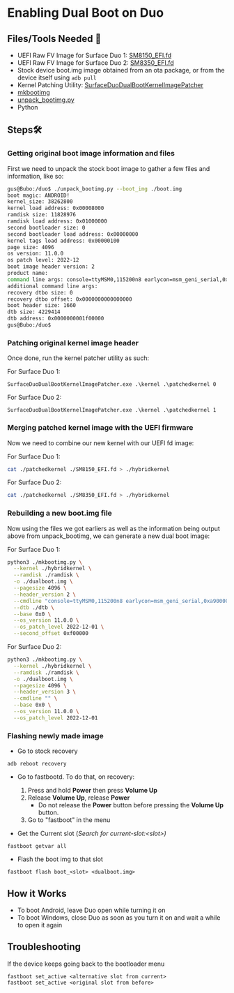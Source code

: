 # Enabling Dual Boot on Duo

## Files/Tools Needed 📃

- UEFI Raw FV Image for Surface Duo 1: [SM8150_EFI.fd](https://github.com/WOA-Project/SurfaceDuoPkg/releases)
- UEFI Raw FV Image for Surface Duo 2: [SM8350_EFI.fd](https://github.com/WOA-Project/SurfaceDuoPkg/releases)
- Stock device boot.img image obtained from an ota package, or from the device itself using ```adb pull```
- Kernel Patching Utility: [SurfaceDuoDualBootKernelImagePatcher](https://github.com/WOA-Project/SurfaceDuoDualBootKernelImagePatcher/releases)
- [mkbootimg](https://github.com/WOA-Project/SurfaceDuoPkg/blob/main/ImageResources/mkbootimg.py)
- [unpack_bootimg.py](https://android.googlesource.com/platform/system/tools/mkbootimg/+/refs/heads/master/unpack_bootimg.py)
- Python
 
## Steps🛠️

### Getting original boot image information and files

First we need to unpack the stock boot image to gather a few files and information, like so:

```bash
gus@Bubo:/duo$ ./unpack_bootimg.py --boot_img ./boot.img
boot magic: ANDROID!
kernel_size: 38262800
kernel load address: 0x00008000
ramdisk size: 11828976
ramdisk load address: 0x01000000
second bootloader size: 0
second bootloader load address: 0x00000000
kernel tags load address: 0x00000100
page size: 4096
os version: 11.0.0
os patch level: 2022-12
boot image header version: 2
product name:
command line args: console=ttyMSM0,115200n8 earlycon=msm_geni_serial,0xa90000 androidboot.hardware=surfaceduo androidboot.hardware.platform=qcom androidboot.console=ttyMSM0 androidboot.memcg=1 lpm_levels.sleep_disabled=1 video=vfb:640x400,bpp=32,memsize=3072000 msm_rtb.filter=0x237 service_locator.enable=1 swiotlb=2048 loop.max_part=7 androidboot.usbcontroller=a600000.dwc3 kpti=off buildvariant=user
additional command line args:
recovery dtbo size: 0
recovery dtbo offset: 0x0000000000000000
boot header size: 1660
dtb size: 4229414
dtb address: 0x0000000001f00000
gus@Bubo:/duo$
```

### Patching original kernel image header

Once done, run the kernel patcher utility as such:

For Surface Duo 1:
```batch
SurfaceDuoDualBootKernelImagePatcher.exe .\kernel .\patchedkernel 0
```

For Surface Duo 2:
```batch
SurfaceDuoDualBootKernelImagePatcher.exe .\kernel .\patchedkernel 1
```

### Merging patched kernel image with the UEFI firmware

Now we need to combine our new kernel with our UEFI fd image:

For Surface Duo 1:
```bash
cat ./patchedkernel ./SM8150_EFI.fd > ./hybridkernel
```

For Surface Duo 2:
```bash
cat ./patchedkernel ./SM8350_EFI.fd > ./hybridkernel
```

### Rebuilding a new boot.img file

Now using the files we got earliers as well as the information being output above from unpack_bootimg, we can generate a new dual boot image:

For Surface Duo 1:
```bash
python3 ./mkbootimg.py \
  --kernel ./hybridkernel \
  --ramdisk ./ramdisk \
  -o ./dualboot.img \
  --pagesize 4096 \
  --header_version 2 \
  --cmdline "console=ttyMSM0,115200n8 earlycon=msm_geni_serial,0xa90000 androidboot.hardware=surfaceduo androidboot.hardware.platform=qcom androidboot.console=ttyMSM0 androidboot.memcg=1 lpm_levels.sleep_disabled=1 video=vfb:640x400,bpp=32,memsize=3072000 msm_rtb.filter=0x237 service_locator.enable=1 swiotlb=2048 loop.max_part=7 androidboot.usbcontroller=a600000.dwc3 kpti=off buildvariant=user" \
  --dtb ./dtb \
  --base 0x0 \
  --os_version 11.0.0 \
  --os_patch_level 2022-12-01 \
  --second_offset 0xf00000
```

For Surface Duo 2:
```bash
python3 ./mkbootimg.py \
  --kernel ./hybridkernel \
  --ramdisk ./ramdisk \
  -o ./dualboot.img \
  --pagesize 4096 \
  --header_version 3 \
  --cmdline "" \
  --base 0x0 \
  --os_version 11.0.0 \
  --os_patch_level 2022-12-01
```

### Flashing newly made image

- Go to stock recovery
```
adb reboot recovery
```
- Go to fastbootd. To do that, on recovery:
  1. Press and hold **Power** then press **Volume Up**
  2. Release **Volume Up**, release **Power**
     * Do not release the **Power** button before pressing the **Volume Up** button.
  4. Go to "fastboot" in the menu

- Get the Current slot (*Search for current-slot:<slot\>)*
```
fastboot getvar all
```

- Flash the boot img to that slot
```
fastboot flash boot_<slot> <dualboot.img>
```

## How it Works
- To boot Android, leave Duo open while turning it on
- To boot Windows, close Duo as soon as you turn it on and wait a while to open it again
  
## Troubleshooting
If the device keeps going back to the bootloader menu
```
fastboot set_active <alternative slot from current>
fastboot set_active <original slot from before>
```
